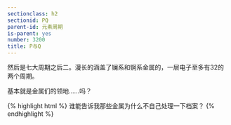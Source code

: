 ```yaml
---
sectionclass: h2
sectionid: PQ
parent-id: 元素周期
is-parent: yes
number: 3200
title: P与Q
---
```

然后是七大周期之后二。漫长的涵盖了镧系和锕系金属的，一层电子至多有32的两个周期。

基本就是金属们的领地……吗？

{% highlight html %}
谁能告诉我那些金属为什么不自己处理一下档案？
{% endhighlight %}
